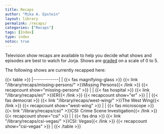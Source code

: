 ```yaml
---
title: Recaps
author: "Mika A. Epstein"
layout: library
permalink: /recaps/
categories: ["Recaps"]
tags: [Index]
type: index
notoc: true
---
```


Television show recaps are available to help you decide what shows and episodes are best to watch for Jorja. Shows are [graded](/library/faq/grading/) on a scale of 0 to 5.

The following shows are currently recapped here:

{{< table >}}
|-------------|
| {{< fas magnifying-glass >}} {{< link "/library/recaps/missing-persons/" >}}Missing Persons{{< /link >}} {{< recapcount show="missing-persons" >}} |
| {{< fas hospital >}} {{< link "/library/recaps/er/" >}}ER{{< /link >}} {{< recapcount show="er" >}} |
| {{< fas democrat >}} {{< link "/library/recaps/west-wing/" >}}The West Wing{{< /link >}} {{< recapcount show="west-wing" >}} |
| {{< fas microscope >}} {{< link "/library/recaps/csi/" >}}CSI: Crime Scene Investigation{{< /link >}} {{< recapcount show="csi" >}} |
| {{< fas dna >}} {{< link "/library/recaps/csi-vegas/" >}}CSI: Vegas{{< /link >}} {{< recapcount show="csi-vegas" >}} |
{{< /table >}}


